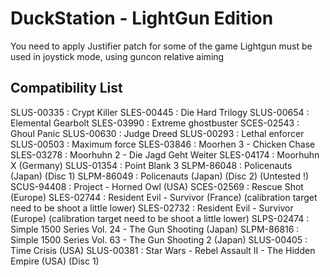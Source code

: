 # DuckStation - LightGun Edition
You need to apply Justifier patch for some of the game
Lightgun must be used in joystick mode, using guncon relative aiming

## Compatibility List
SLUS-00335 : Crypt Killer
SLES-00445 : Die Hard Trilogy
SLUS-00654 : Elemental Gearbolt
SLES-03990 : Extreme ghostbuster
SCES-02543 : Ghoul Panic
SLUS-00630 : Judge Dreed
SLUS-00293 : Lethal enforcer
SLUS-00503 : Maximum force
SLES-03846 : Moorhen 3 - Chicken Chase
SLES-03278 : Moorhuhn 2 - Die Jagd Geht Weiter
SLES-04174 : Moorhuhn X (Germany)
SLUS-01354 : Point Blank 3
SLPM-86048 : Policenauts (Japan) (Disc 1)
SLPM-86049 : Policenauts (Japan) (Disc 2) (Untested !)
SCUS-94408 : Project - Horned Owl (USA)
SCES-02569 : Rescue Shot (Europe)
SLES-02744 : Resident Evil - Survivor (France) (calibration target need to be shoot a little lower)
SLES-02732 : Resident Evil - Survivor (Europe) (calibration target need to be shoot a little lower)
SLPS-02474 : Simple 1500 Series Vol. 24 - The Gun Shooting (Japan)
SLPM-86816 : Simple 1500 Series Vol. 63 - The Gun Shooting 2 (Japan)
SLUS-00405 : Time Crisis (USA)
SLUS-00381 : Star Wars - Rebel Assault II - The Hidden Empire (USA) (Disc 1)

